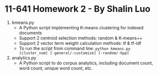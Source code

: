 # 11-641 Homework 2 - By Shalin Luo
1. kmeans.py
    - A Python script implementing K-means clustering for indexed documents
    - Support 2 centroid selection methods: random & K-means++
    - Support 2 vector term weight calculation methods: tf & tf-idf
    - To run the script from command line: `python kmeans.py [cluster_num] [-general/-customize] [-random/-kpp]`
2. analytics.py
    - A Python script to do corpus analytics, including document count, word count, unique word count, etc.